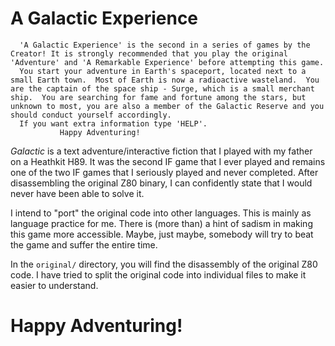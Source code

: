 # A Galactic Experience

```
  'A Galactic Experience' is the second in a series of games by the Creator! It is strongly recommended that you play the original 'Adventure' and 'A Remarkable Experience' before attempting this game.
  You start your adventure in Earth's spaceport, located next to a small Earth town.  Most of Earth is now a radioactive wasteland.  You are the captain of the space ship - Surge, which is a small merchant ship.  You are searching for fame and fortune among the stars, but unknown to most, you are also a member of the Galactic Reserve and you should conduct yourself accordingly.
  If you want extra information type 'HELP'.
           Happy Adventuring!
```

  *Galactic* is a text adventure/interactive fiction that I played with my father on a 
Heathkit H89. It was the second IF game that I ever played and remains one of the two 
IF games that I seriously played and never completed. After disassembling the original Z80
binary, I can confidently state that I would never have been able to solve it.

  I intend to "port" the original code into other languages. This is mainly as language
practice for me. There is (more than) a hint of sadism in making this game more accessible.
Maybe, just maybe, somebody will try to beat the game and suffer the entire time.

  In the `original/` directory, you will find the disassembly of the original Z80 code. I have tried to split the original code into individual files to make it easier to understand.

# Happy Adventuring!
